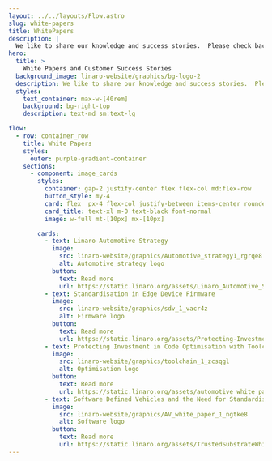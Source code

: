 ```yaml
---
layout: ../../layouts/Flow.astro
slug: white-papers
title: WhitePapers
description: |
  We like to share our knowledge and success stories.  Please check back to the page regularly to read our latest insights on various industry trends and technologies.
hero:
  title: >
    White Papers and Customer Success Stories
  background_image: linaro-website/graphics/bg-logo-2
  description: We like to share our knowledge and success stories.  Please check back to the page regularly to read our latest insights on various industry trends and technologies.
  styles:
    text_container: max-w-[40rem]
    background: bg-right-top
    description: text-md sm:text-lg

flow:
  - row: container_row
    title: White Papers
    styles:
      outer: purple-gradient-container
    sections:
      - component: image_cards
        styles:
          container: gap-2 justify-center flex flex-col md:flex-row
          button_style: my-4
          card: flex  px-4 flex-col justify-between items-center rounded-2xl text-white bg-black aspect-square px-1
          card_title: text-xl m-0 text-black font-normal
          image: w-full mt-[10px] mx-[10px]

        cards:
          - text: Linaro Automotive Strategy
            image:
              src: linaro-website/graphics/Automotive_strategy1_rgrqe8
              alt: Automotive_strategy logo
            button:
              text: Read more
              url: https://static.linaro.org/assets/Linaro_Automotive_Strategy_Document_v4.3.pdf
          - text: Standardisation in Edge Device Firmware
            image:
              src: linaro-website/graphics/sdv_1_vacr4z
              alt: Firmware logo
            button:
              text: Read more
              url: https://static.linaro.org/assets/Protecting-Investment-in-Code-Optimisation-with-Toolchain-CI-Linaro-White-Paper.pdf
          - text: Protecting Investment in Code Optimisation with Toolchain CI
            image:
              src: linaro-website/graphics/toolchain_1_zcsqgl
              alt: Optimisation logo
            button:
              text: Read more
              url: https://static.linaro.org/assets/automotive_white_paper_0921.pdf
          - text: Software Defined Vehicles and the Need for Standardisation
            image:
              src: linaro-website/graphics/AV_white_paper_1_ngtke8
              alt: Software logo
            button:
              text: Read more
              url: https://static.linaro.org/assets/TrustedSubstrateWhitePaper_v2.pdf
---
```

